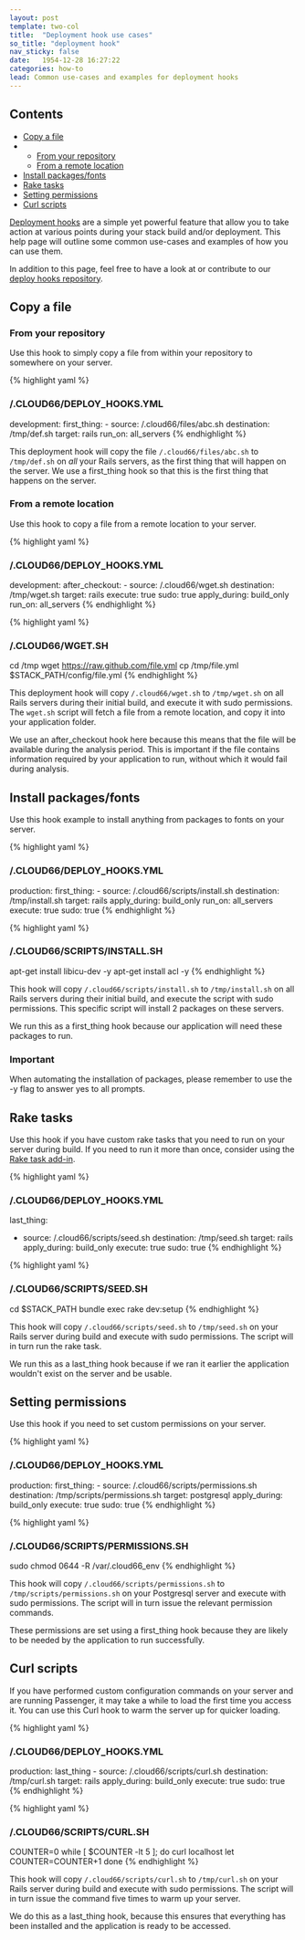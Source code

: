 ```yaml
---
layout: post
template: two-col
title:  "Deployment hook use cases"
so_title: "deployment hook"
nav_sticky: false
date:   1954-12-28 16:27:22
categories: how-to
lead: Common use-cases and examples for deployment hooks
---
```


<h2>Contents</h2>
<ul class="page-toc">
	<li>
		<a href="#copy">Copy a file</a>
	</li>
	    <li>
            <ul>
                <li><a href="#repo">From your repository</a></li>
            </ul>
            <ul>
                <li><a href="#remote">From a remote location</a></li>
            </ul>
        </li>
	<li>
		<a href="#install">Install packages/fonts</a>
	</li>
	<li>
		<a href="#rake">Rake tasks</a>
	</li>
	<li>
		<a href="#permissions">Setting permissions</a>
	</li>
	<li>
		<a href="#curl">Curl scripts</a>
	</li>
</ul>

[Deployment hooks](/stack-features/deploy-hooks.html) are a simple yet powerful feature that allow you to take action at various points during your stack build and/or deployment. This help page will outline some common use-cases and examples of how you can use them.

In addition to this page, feel free to have a look at or contribute to our <a href="https://github.com/cloud66/deploy_hooks" target="_blank">deploy hooks repository</a>.

<h2 id="copy">Copy a file</h2>

<h3 id="repo">From your repository</h3>

Use this hook to simply copy a file from within your repository to somewhere on your server.

{% highlight yaml %}
### /.CLOUD66/DEPLOY_HOOKS.YML ###

development:
    first_thing:
      - source: /.cloud66/files/abc.sh
        destination: /tmp/def.sh
        target: rails
        run_on: all_servers
{% endhighlight %}

This deployment hook will copy the file `/.cloud66/files/abc.sh` to `/tmp/def.sh` on _all_ your Rails servers, as the first thing that will happen on the server. We use a first_thing hook so that this is the first thing that happens on the server.

<h3 id="remote">From a remote location</h3>

Use this hook to copy a file from a remote location to your server.

{% highlight yaml %}
### /.CLOUD66/DEPLOY_HOOKS.YML ###

development:
    after_checkout:
      - source: /.cloud66/wget.sh
        destination: /tmp/wget.sh
        target: rails
        execute: true
        sudo: true
        apply_during: build_only
        run_on: all_servers
{% endhighlight %}

{% highlight yaml %}
### /.CLOUD66/WGET.SH ###

cd /tmp
wget https://raw.github.com/file.yml
cp /tmp/file.yml $STACK_PATH/config/file.yml
{% endhighlight %}

This deployment hook will copy `/.cloud66/wget.sh` to `/tmp/wget.sh` on all Rails servers during their initial build, and execute it with sudo permissions.
The `wget.sh` script will fetch a file from a remote location, and copy it into your application folder.

We use an after_checkout hook here because this means that the file will be available during the analysis period. This is important if the file contains information required by your application to run, without which it would fail during analysis.

<h2 id="install">Install packages/fonts</h2>

Use this hook example to install anything from packages to fonts on your server.

{% highlight yaml %}
### /.CLOUD66/DEPLOY_HOOKS.YML ###

production:
    first_thing:
      - source: /.cloud66/scripts/install.sh
        destination: /tmp/install.sh
        target: rails
        apply_during: build_only
        run_on: all_servers
        execute: true
        sudo: true
{% endhighlight %}

{% highlight yaml %}
### /.CLOUD66/SCRIPTS/INSTALL.SH ###

apt-get install libicu-dev -y
apt-get install acl -y
{% endhighlight %}

This hook will copy `/.cloud66/scripts/install.sh` to `/tmp/install.sh` on all Rails servers during their initial build, and execute the script with sudo permissions. This specific script will install 2 packages on these servers.

We run this as a first_thing hook because our application will need these packages to run.

<div class="notice">
    <h3>Important</h3>
    <p>When automating the installation of packages, please remember to use the -y flag to answer yes to all prompts.</p>
</div>

<h2 id="rake">Rake tasks</h2>

Use this hook if you have custom rake tasks that you need to run on your server during build. If you need to run it more than once, consider using the [Rake task add-in](/add-ins/rake-task.html).

{% highlight yaml %}
### /.CLOUD66/DEPLOY_HOOKS.YML ###

last_thing:
  - source: /.cloud66/scripts/seed.sh
    destination: /tmp/seed.sh
    target: rails
    apply_during: build_only
    execute: true
    sudo: true
{% endhighlight %}

{% highlight yaml %}
### /.CLOUD66/SCRIPTS/SEED.SH ###

cd $STACK_PATH
bundle exec rake dev:setup
{% endhighlight %}

This hook will copy `/.cloud66/scripts/seed.sh` to `/tmp/seed.sh` on your Rails server during build and execute with sudo permissions. The script will in turn run the rake task.

We run this as a last_thing hook because if we ran it earlier the application wouldn't exist on the server and be usable.

<h2 id="permissions">Setting permissions</h2>
Use this hook if you need to set custom permissions on your server.

{% highlight yaml %}
### /.CLOUD66/DEPLOY_HOOKS.YML ###

production:
    first_thing:
      - source: /.cloud66/scripts/permissions.sh
        destination: /tmp/scripts/permissions.sh
        target: postgresql
        apply_during: build_only
        execute: true
        sudo: true
{% endhighlight %}

{% highlight yaml %}
### /.CLOUD66/SCRIPTS/PERMISSIONS.SH ###

sudo chmod 0644 -R /var/.cloud66_env
{% endhighlight %}

This hook will copy `/.cloud66/scripts/permissions.sh` to `/tmp/scripts/permissions.sh` on your Postgresql server and execute with sudo permissions. The script will in turn issue the relevant permission commands.

These permissions are set using a first_thing hook because they are likely to be needed by the application to run successfully.

<h2 id="curl">Curl scripts</h2>
If you have performed custom configuration commands on your server and are running Passenger, it may take a while to load the first time you access it. You can use this Curl hook to warm the server up for quicker loading.

{% highlight yaml %}
### /.CLOUD66/DEPLOY_HOOKS.YML ###

production:
    last_thing
      - source: /.cloud66/scripts/curl.sh
        destination: /tmp/curl.sh
        target: rails
        apply_during: build_only
        execute: true
        sudo: true
{% endhighlight %}

{% highlight yaml %}
### /.CLOUD66/SCRIPTS/CURL.SH ###

COUNTER=0
while [  $COUNTER -lt 5 ]; do
    curl localhost
    let COUNTER=COUNTER+1
done
{% endhighlight %}

This hook will copy `/.cloud66/scripts/curl.sh` to `/tmp/curl.sh` on your Rails server during build and execute with sudo permissions. The script will in turn issue the command five times to warm up your server.

We do this as a last_thing hook, because this ensures that everything has been installed and the application is ready to be accessed.
